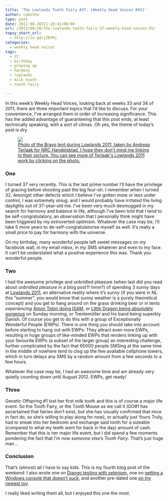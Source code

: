 ```yaml
---
title: 'The Lowlands Tooth Fairy #37. [Weekly Head Voices #55]'
author: cpbotha
type: post
date: 2011-08-28T21:20:41+00:00
url: /2011/08/28/the-lowlands-tooth-fairy-37-weekly-head-voices-55/
topsy_short_url:
  - http://is.gd/jZBTRj
categories:
  - weekly head voices
tags:
  - 37
  - birthday
  - growing up
  - harmony
  - lowlands
  - milk tooth
  - tooth fairy

---
```

In this week’s Weekly Head Voices, looking back at weeks 33 and 34 of 2011, there are three important topics that I’d like to discuss. For your convenience, I’ve arranged them in order of increasing significance. This has the added advantage of guaranteeing that this post ends, at least technically speaking, with a sort of climax. Oh yes, the theme of today’s post is _dry_.

<a href="http://www.nrc.nl/inbeeld/trefwoord/lowlands/">
<figure class="wp-caption alignnone">
<img src="http://www.nrc.nl/inbeeld/files/2011/08/Lowlands_2011_Sfeer_39_Andreas_Terlaak-980x735.jpg"/>
<figcaption class="wp-caption-text">Photo of the Bravo tent during Lowlands 2011, taken by Andreas Terlaak for NRC Handelsblad. I hope they don't mind me linking to their picture. You can see more of Terlaak's Lowlands 2011 work by clicking on the photo.</figcaption>
</figure>
</a>

### One

I turned 37 very recently. This is the last prime number I’ll have the privilege of gracing before shooting past the big four-oh. I remember when I turned 32. Amongst other defects which I believe I’ve gotten more or less under control, I was extremely _smug_, and I would probably have irritated the living daylights out of 37-year-old me. I’ve been very much desmugged in my search for harmony and balance in life, although I’ve been told that I tend to be self-congratulatory, an observation that I personally think might have been triggered by my extroverted optimism. Whatever the case may be, I’ll take 5 more years to de-self-congratulatorise myself as well. It’s really a small price to pay for harmony with the universe.

On my birthday, many wonderful people left sweet messages on my facebook wall, in my email inbox, in my SMS whatever and even to my face. It can’t be understated what a positive experience this was. Thank you wonderful people.

### Two

I had the awesome privilege and unbridled pleasure (when last did you read about _unbridled pleasure_ in a blog post?! hmm?) of spending 3 sunny days at [Lowlands 2011][2], an alternative reality where it’s sunny (if you were in NL this “summer”, you would know that sunny weather is a purely theoretical concept) and you get to hang around on the grass drinking beer or in tents _experiencing_ <a data-rel="lightbox-video-0" href="http://www.youtube.com/watch?v=WWai4UZ0OqI" title="snippets from Amon Tobin's ISAM">Amon Tobin doing ISAM</a>, or <a data-rel="lightbox-video-1" href="http://www.youtube.com/watch?v=_y81nowQ_MU" title="shuffle a dream by little dragon">Little Dragon being absolutely gorgeous</a> on Sunday morning, or Trentemöller and his band being superbly Danish. Of course you get to do this with a group of Exceptionally Wonderful People (EWPs). There is one thing you should take into account before starting to hang out with EWPs: They attract even more EWPs, resulting in huge groups of like-minded EWPs that renders linking up with your favourite EWPs (a subset of the larger group) an interesting challenge, further complicated by the fact that 65000 people SMSing at the same time in the middle of nowhere tend to clog up the few available cellphone towers, which in turn delays any SMS by a random amount from a few seconds to a few hours.

Whatever the case may be, I had an awesome time and am already very quietly counting down until August 2012. EWPs, get ready!

### Three

Genetic Offspring #1 lost her first milk tooth and this is of course a major life event. So the Tooth Fairy, or the Tooth Mouse as we call it (GO#1 has ascertained that fairies don’t exist, but she has visually confirmed that mice in fact do, so she’s willing to play along for now), or actually just Yours Truly, had to sneak into her bedroom and exchange said tooth for a sizeable (compared to what my teeth went for back in the day) amount of cash. Remember that this is her major life event, but I did spend a few moments pondering the fact that _I’m now someone else’s Tooth Fairy_. That’s just huge man…

### Conclusion

That’s (almost) all I have to say kids. This is my fourth blog post of
the weekend: I also wrote one on [Django testing with selenium][3], one on
[getting a Windows console that doesn’t suck][4], and another pre-dated
one [on my newest toy][5].

I really liked writing them all, but I enjoyed this one the most.

 [1]: http://www.nrc.nl/inbeeld/trefwoord/lowlands/
 [2]: http://lowlands.vpro.nl/2011/ "vpro lowlands 2011 site"
 [3]: http://blog.timescapers.com/2011/08/27/django-nose-selenium-a-concise-tutorial/ "timescapers blog post on django testing with selenium"
 [4]: http://vxlabs.com/2011/08/28/a-windows-console-that-does-not-suck/ "vxlabs on a windows console that doesn't suck"
 [5]: http://cpbotha.net/2011/08/16/new-samsung-np300v3a-laptop-is-welcomed-into-the-family/ "samsung np300v3a post"
